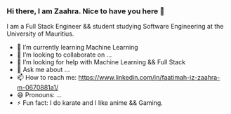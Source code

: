 ### Hi there, I am Zaahra. Nice to have you here 👋

<!--
**fz3hra/fz3hra** is a ✨ _special_ ✨ repository because its `README.md` (this file) appears on your GitHub profile.

Here are some ideas to get you started:
-->

I am a Full Stack Engineer && student studying Software Engineering at the University of Mauritius.

- 🌱 I’m currently learning Machine Learning
- 👯 I’m looking to collaborate on ...
- 🤔 I’m looking for help with Machine Learning && Full Stack
- 💬 Ask me about ...
- 📫 How to reach me: https://www.linkedin.com/in/faatimah-iz-zaahra-m-0670881a1/
- 😄 Pronouns: ...
- ⚡ Fun fact: I do karate and I like anime && Gaming.

